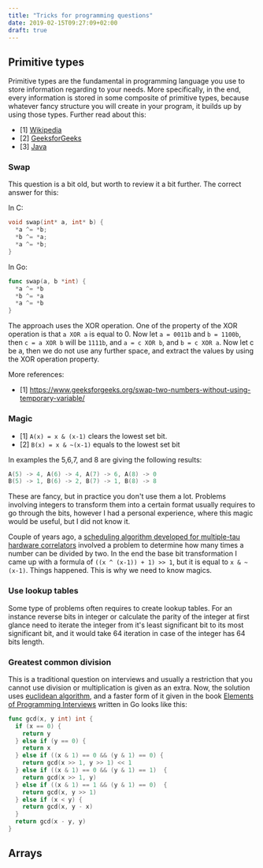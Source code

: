 ```yaml
---
title: "Tricks for programming questions"
date: 2019-02-15T09:27:09+02:00
draft: true
---
```


## Primitive types

Primitive types are the fundamental in programming language you use to store
information regarding to your needs. More specifically, in the end, every information
is stored in some composite of primitive types, because whatever fancy structure you will create
in your program, it builds up by using those types.
Further read about this:

 - [1] [Wikipedia](https://en.wikibooks.org/wiki/Java_Programming/Primitive_Types)
 - [2] [GeeksforGeeks](https://www.geeksforgeeks.org/data-types-in-c/)
 - [3] [Java](https://docs.oracle.com/javase/tutorial/java/nutsandbolts/datatypes.html)

### Swap

This question is a bit old, but worth to review it a bit further.
The correct answer for this:

In C:

```C
void swap(int* a, int* b) {
  *a ^= *b;
  *b ^= *a;
  *a ^= *b;
}
```
In Go:

```Go
func swap(a, b *int) {
  *a ^= *b
  *b ^= *a
  *a ^= *b
}
```

The approach uses the XOR operation. One of the property of the XOR operation
is that ```a XOR a``` is equal to 0. Now let ```a = 0011b``` and ```b = 1100b```, then ```c = a XOR b``` will be ```1111b```,
and ```a = c XOR b```, and ```b = c XOR a```. Now let c be a, then
we do not use any further space, and extract the values by using the XOR operation
property.

More references:

 - [1] https://www.geeksforgeeks.org/swap-two-numbers-without-using-temporary-variable/

### Magic

 - [1] ```A(x) = x & (x-1)``` clears the lowest set bit.
 - [2] ```B(x) = x & ~(x-1)``` equals to the lowest set bit

In examples the 5,6,7, and 8 are giving the following results:

```C
A(5) -> 4, A(6) -> 4, A(7) -> 6, A(8) -> 0
B(5) -> 1, B(6) -> 2, B(7) -> 1, B(8) -> 8
```

These are fancy, but in practice you don't use them a lot. Problems involving integers to transform them into a certain format usually requires to go through the bits, however I had a personal experience, where this magic would be useful, but I did not know it.

Couple of years ago, a [scheduling algorithm developed for multiple-tau hardware correlators](https://arxiv.org/abs/1112.1616) involved a problem to determine how many times a number can be divided by two. In the end the base bit transformation I came up with a formula of ```((x ^ (x-1)) + 1) >> 1```, but it is equal to ```x & ~(x-1)```. Things happened. This is why we need to know magics.

### Use lookup tables

Some type of problems often requires to create lookup tables. For an instance reverse bits in integer or calculate the parity of the integer at first glance need to iterate the integer from it's least significant bit to its most significant bit, and it would take 64 iteration in case of the integer has 64 bits length.

### Greatest common division

This is a traditional question on interviews and usually a restriction that you cannot use division or multiplication is given as an extra.
Now, the solution uses [euclidean algorithm](https://en.wikipedia.org/wiki/Euclidean_algorithm), and a faster form of it given in the book [Elements of Programming Interviews](https://www.amazon.com/Elements-Programming-Interviews-Insiders-Guide/dp/1479274836) written in Go looks like this:

```Go
func gcd(x, y int) int {
  if (x == 0) {
    return y
  } else if (y == 0) {
    return x
  } else if ((x & 1) == 0 && (y & 1) == 0) {
    return gcd(x >> 1, y >> 1) << 1
  } else if ((x & 1) == 0 && (y & 1) == 1)  {
    return gcd(x >> 1, y)
  } else if ((x & 1) == 1 && (y & 1) == 0)  {
    return gcd(x, y >> 1)
  } else if (x < y) {
    return gcd(x, y - x)
  }
  return gcd(x - y, y)
}
```

## Arrays
